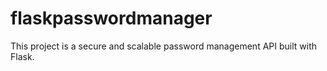 # flaskpasswordmanager
This project is a secure and scalable password management API built with Flask.
